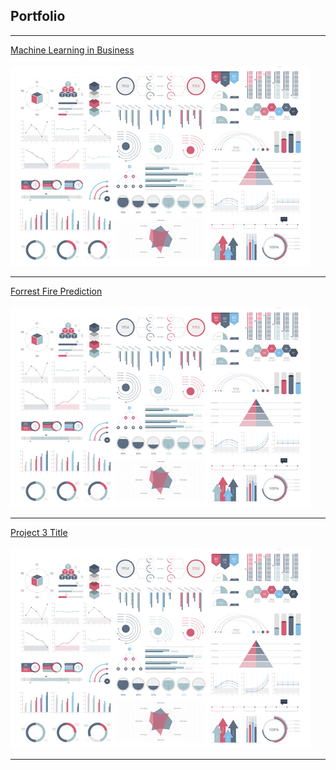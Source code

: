 ## Portfolio

---

[Machine Learning in Business](/sample_page)
<br></br>
<img src="images/dummy_thumbnail.jpg?raw=true"/>

---
[Forrest Fire Prediction](/pdf/sample_presentation.pdf)
<br></br>
<img src="images/dummy_thumbnail.jpg?raw=true"/>

---
[Project 3 Title](http://example.com/)
<br></br>
<img src="images/dummy_thumbnail.jpg?raw=true"/>

---
